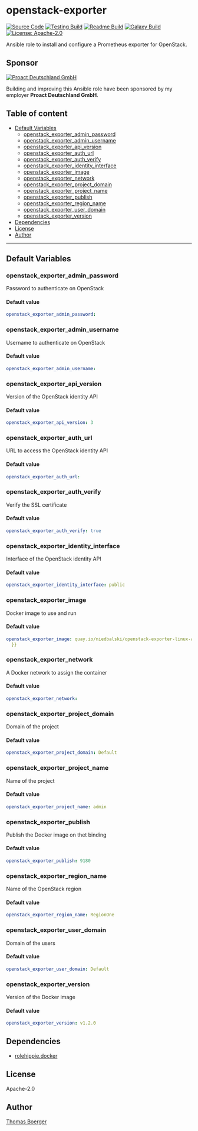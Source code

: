 # openstack-exporter

[![Source Code](https://img.shields.io/badge/github-source%20code-blue?logo=github&logoColor=white)](https://github.com/rolehippie/openstack-exporter) [![Testing Build](https://github.com/rolehippie/openstack-exporter/workflows/testing/badge.svg)](https://github.com/rolehippie/openstack-exporter/actions?query=workflow%3Atesting) [![Readme Build](https://github.com/rolehippie/openstack-exporter/workflows/readme/badge.svg)](https://github.com/rolehippie/openstack-exporter/actions?query=workflow%3Areadme) [![Galaxy Build](https://github.com/rolehippie/openstack-exporter/workflows/galaxy/badge.svg)](https://github.com/rolehippie/openstack-exporter/actions?query=workflow%3Agalaxy) [![License: Apache-2.0](https://img.shields.io/github/license/rolehippie/openstack-exporter)](https://github.com/rolehippie/openstack-exporter/blob/master/LICENSE) 

Ansible role to install and configure a Prometheus exporter for OpenStack. 

## Sponsor 

[![Proact Deutschland GmbH](https://proact.eu/wp-content/uploads/2020/03/proact-logo.png)](https://proact.eu) 

Building and improving this Ansible role have been sponsored by my employer **Proact Deutschland GmbH**.

## Table of content

* [Default Variables](#default-variables)
  * [openstack_exporter_admin_password](#openstack_exporter_admin_password)
  * [openstack_exporter_admin_username](#openstack_exporter_admin_username)
  * [openstack_exporter_api_version](#openstack_exporter_api_version)
  * [openstack_exporter_auth_url](#openstack_exporter_auth_url)
  * [openstack_exporter_auth_verify](#openstack_exporter_auth_verify)
  * [openstack_exporter_identity_interface](#openstack_exporter_identity_interface)
  * [openstack_exporter_image](#openstack_exporter_image)
  * [openstack_exporter_network](#openstack_exporter_network)
  * [openstack_exporter_project_domain](#openstack_exporter_project_domain)
  * [openstack_exporter_project_name](#openstack_exporter_project_name)
  * [openstack_exporter_publish](#openstack_exporter_publish)
  * [openstack_exporter_region_name](#openstack_exporter_region_name)
  * [openstack_exporter_user_domain](#openstack_exporter_user_domain)
  * [openstack_exporter_version](#openstack_exporter_version)
* [Dependencies](#dependencies)
* [License](#license)
* [Author](#author)

---

## Default Variables

### openstack_exporter_admin_password

Password to authenticate on OpenStack

#### Default value

```YAML
openstack_exporter_admin_password:
```

### openstack_exporter_admin_username

Username to authenticate on OpenStack

#### Default value

```YAML
openstack_exporter_admin_username:
```

### openstack_exporter_api_version

Version of the OpenStack identity API

#### Default value

```YAML
openstack_exporter_api_version: 3
```

### openstack_exporter_auth_url

URL to access the OpenStack identity API

#### Default value

```YAML
openstack_exporter_auth_url:
```

### openstack_exporter_auth_verify

Verify the SSL certificate

#### Default value

```YAML
openstack_exporter_auth_verify: true
```

### openstack_exporter_identity_interface

Interface of the OpenStack identity API

#### Default value

```YAML
openstack_exporter_identity_interface: public
```

### openstack_exporter_image

Docker image to use and run

#### Default value

```YAML
openstack_exporter_image: quay.io/niedbalski/openstack-exporter-linux-amd64:{{ openstack_exporter_version
  }}
```

### openstack_exporter_network

A Docker network to assign the container

#### Default value

```YAML
openstack_exporter_network:
```

### openstack_exporter_project_domain

Domain of the project

#### Default value

```YAML
openstack_exporter_project_domain: Default
```

### openstack_exporter_project_name

Name of the project

#### Default value

```YAML
openstack_exporter_project_name: admin
```

### openstack_exporter_publish

Publish the Docker image on thet binding

#### Default value

```YAML
openstack_exporter_publish: 9180
```

### openstack_exporter_region_name

Name of the OpenStack region

#### Default value

```YAML
openstack_exporter_region_name: RegionOne
```

### openstack_exporter_user_domain

Domain of the users

#### Default value

```YAML
openstack_exporter_user_domain: Default
```

### openstack_exporter_version

Version of the Docker image

#### Default value

```YAML
openstack_exporter_version: v1.2.0
```

## Dependencies

* [rolehippie.docker](https://github.com/rolehippie/docker)

## License

Apache-2.0

## Author

[Thomas Boerger](https://github.com/tboerger)

